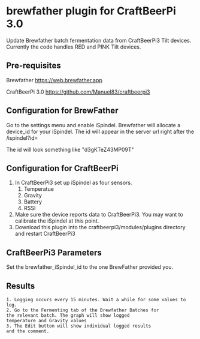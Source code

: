 # brewfather plugin for CraftBeerPi 3.0
Update Brewfather batch fermentation data from CraftBeerPi3 Tilt devices.
Currently the code handles RED and PINK Tilt devices.

## Pre-requisites
Brewfather https://web.brewfather.app

CraftBeerPi 3.0 https://github.com/Manuel83/craftbeerpi3

## Configuration for BrewFather
Go to the settings menu and enable iSpindel.
Brewfather will allocate a device_id for your iSpindel.
The id will appear in the server url right after the /ispindel?id=

The id will look something like "d3gKTeZ43MP09T"

## Configuration for CraftBeerPi
1. In CraftBeerPi3 set up iSpindel as four sensors.
    1. Temperatue
    2. Gravity
    3. Battery
    4. RSSI
2. Make sure the device reports data to CraftBeerPi3.
    You may want to calibrate the iSpindel at this point.
3. Download this plugin into the craftbeerpi3/modules/plugins directory and
    restart CraftBeerPi3

## CraftBeerPi3 Parameters
Set the brewfather_iSpindel_id to the one BrewFather provided you.

## Results
    1. Logging occurs every 15 minutes. Wait a while for some values to log.
    2. Go to the Fermenting tab of the Brewfather Batches for
    the relevant batch. The graph will show logged
    temperature and Gravity values
    3. The Edit button will show individual logged results
    and the comment.

